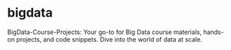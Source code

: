 # bigdata
 BigData-Course-Projects: Your go-to for Big Data course materials, hands-on projects, and code snippets. Dive into the world of data at scale.
